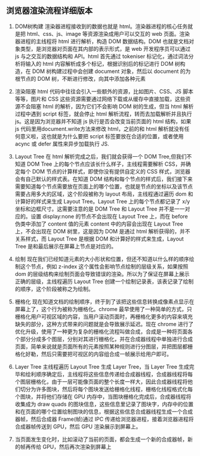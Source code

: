 ## 浏览器渲染流程详细版本
1. DOM树构建
渲染器进程接收到的数据也就是 html。渲染器进程的核心任务就是把 html、css、js、image 等资源渲染成用户可以交互的 web 页面。渲染器进程的主线程将 html 进行解析，构造 DOM 数据结构。DOM 也就是文档对象类型，是浏览器对页面在其内部的表示形式，是 web 开发程序员可以通过 js 与之交互的数据结构和 API。html 首先通过 tokeniser 标记化，通过词法分析将输入的 html 内容解析成多个标记，根据识别后的标记进行 DOM 树构造，在 DOM 树构建过程中会创建 document 对象，然后以 document 的为根节点的 DOM 树，不断进行修改，向其中添加各种元素

2. 渲染阻塞
html 代码中往往会引入一些额外的资源，比如图片、CSS、JS 脚本等等，图片和 CSS 这些资源需要通过网络下载或从缓存中直接加载，这些资源不会阻塞 html 的解析，因为它们不会影响 DOM 树的生成，但当 html 解析过程中遇到 script 标签，就会停止 html 解析流程，转而去加载解析并且执行 js。这是因为浏览器并不知道 js 执行是否会改变当前页面的 html 结构，如果 js 代码里用document.write方法来修改 html，之前的和 html 解析就没有任何意义啦，这也就是为什么要把 script 标签要放在合适的位置，或者使用 acync 或 defer 属性来异步加载执行 JS.

3. Layout Tree
在 html 解析完成之后，我们就会获得一个 DOM Tree,但我们不知道 DOM Tree 上的每个节点应该长什么样子，主线程需要解析 CSS，并确定每个 DOM 节点的计算样式，即使你没有提供自定义的 CSS 样式，浏览器会有自己默认的样式表。在知道 DOM 结构和每个节点的样式后，我们接下来需要知道每个节点需要放在页面上的哪个位置，也就是节点的坐标以及该节点需要占用多大的区域，这个阶段被称为 layout 布局，主线程通过遍历 dom 和计算好的样式来生成 Layout Tree。Layout Tree 上的每个节点都记录了 x/y 坐标和边框尺寸。这需要注意的是 DOM Tree 和 Layout Tree 并不是一一对应的。设置 display:none 的节点不会出现在 Layout Tree 上，而在 before 伪类中添加了 content 值的元素 content 中的内容会出现在 Layout Tree 上，不会出现在 DOM 树里，这是因为 DOM 是通过 html 解析获得的，并不关系样式，而 Layout Tree 是根据 DOM 和计算好的样式来生成，Layout Tree 是和最后展示在屏幕上节点是对应的。

4. 绘制
现在我们已经知道元素的大小形状和位置，但还不知道以什么样的顺序绘制这个节点，例如 z-index 这个属性会影响节点绘制的层级关系，如果按照 dom 的层级结构来绘制页面会导致错误的渲染。所以为了保证在屏幕上展示正确的层级，主线程遍历 Layout Tree 创建一个绘制记录表，该表记录了绘制的顺序，这个阶段被称之为绘制。

5. 栅格化
现在知道文档的绘制顺序，终于到了该把这些信息转换成像素点显示在屏幕上了，这个行为被称为栅格化。chrome 最早使用了一种简单的方式，只栅格化用户可视区域的内容，当用户滚动页面时，再栅格化更多的内容来填充缺失的部分，这种方式带来的问题就是会导致展示延迟。现在 chrome 进行了优化升级，使用了一种更为复杂的栅格化流程叫做合成，合成是一种将页面各个部分分成多个图层，分别对其进行栅格化，并在合成器线程中单独进行合成页面，简单来说就是页面所有的元素按照某种规则进行分图层，并把图层都栅格化好勒，然后只需要把可视区的内容组合成一帧展示给用户即可。

6. Layer Tree
主线程遍历 Layout Tree 生成 Layer Tree，当 Layer Tree 生成完毕和绘利顺序确定后，主线程将这些信息传递给合成器线程，合成器线程将每个图层栅格化，由于一层可能像页面的整个长度一样大，因此合成器线程将他们切分为许多图块，然后将每个图块发送给栅格化线程，栅格化线程格式化每个图块，并将他们存储在 GPU 内存中，当图块栅格化完成后，合成器线程将收集成为 draw quads 的图块信息，这些信息里记录了图块字，内存中的位置和在页面的哪个位置绘制图块的信息，根据这些信息合成器线程生成一个合成器帧，然后合成器 Frame(帧)通过 IPC 传递给浏览器进程，接着浏览器进程将合成器帧传送到 GPU，然后 GPU 渲染展示到屏幕上。

7. 当页面发生变化时，比如滚动了当前的页面，都会生成一个新的合成器帧，新的帧再传给 GPU，然后再次渲染到屏幕上